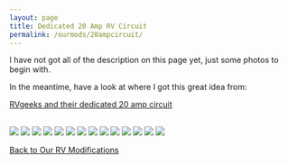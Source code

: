 ```yaml
---
layout: page
title: Dedicated 20 Amp RV Circuit
permalink: /ourmods/20ampcircuit/
---
```


I have not got all of the description on this page yet, just some photos to begin with.  

In the meantime, have a look at where I got this great idea from:

[RVgeeks and their dedicated 20 amp circuit](https://www.youtube.com/watch?v=w1ZO5RxKoq8&t=407s)

<br>

<img src="/assets/web20Amp1.jpg"/>

<img src="/assets/web20Amp2.jpg"/>

<img src="/assets/web20Amp3.jpg"/>

<img src="/assets/web20Amp4.jpg"/>

<img src="/assets/web20Amp13.jpg"/>

<img src="/assets/web20Amp14.jpg"/>

<img src="/assets/web20Amp17.jpg"/>

<img src="/assets/web20Amp25.jpg"/>

<img src="/assets/web20Amp9.jpg"/>

<img src="/assets/web20Amp18.jpg"/>

<img src="/assets/web20Amp20.jpg"/>

<img src="/assets/web20Amp21.jpg"/>

<img src="/assets/web20Amp22.jpg"/>

<img src="/assets/web20Amp24.jpg"/>

<br>

[Back to Our RV Modifications](/ourmods/)
